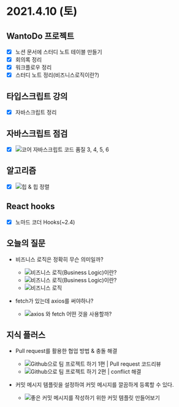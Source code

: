 # 2021.4.10 (토)

## WantoDo 프로젝트
- [x] 노션 문서에 스터디 노트 테이블 만들기
- [x] 회의록 정리
- [x] 워크플로우 정리
- [x] 스터디 노트 정리(비즈니스로직이란?)

## 타입스크립트 강의
- [x] 자바스크립트 정리

## 자바스크립트 점검
- [x] ![코어 자바스크립트 코드 품질](https://ko.javascript.info/code-quality) 3, 4, 5, 6

## 알고리즘
- [x] ![힙 & 힙 정렬](https://www.zerocho.com/category/Algorithm/post/582de223d4416a001860e763)

## React hooks
- [x] 노마드 코더 Hooks(~2.4)

## 오늘의 질문
- 비즈니스 로직은 정확히 무슨 의미일까?
  - ![비즈니스 로직(Business Logic)이란?](https://mommoo.tistory.com/67)
  - ![비즈니스 로직(Business Logic)이란?](https://m.blog.naver.com/anjdieheocp/20117559228)
  - ![비즈니스 로직](https://ko.wikipedia.org/wiki/%EB%B9%84%EC%A6%88%EB%8B%88%EC%8A%A4_%EB%A1%9C%EC%A7%81)

- fetch가 있는데 axios를 써야하나?
  - ![axios 와 fetch 어떤 것을 사용할까?](https://hoorooroob.tistory.com/entry/React-React-Naive-TIPS-axios-%EC%99%80-fetch-%EC%96%B4%EB%96%A4-%EA%B2%83%EC%9D%84-%EC%82%AC%EC%9A%A9%ED%95%A0%EA%B9%8C)

## 지식 플러스

- Pull request를 활용한 협업 방법 & 충돌 해결
  - ![Github으로 팀 프로젝트 하기 1편 | Pull request 코드리뷰](https://www.youtube.com/watch?v=9FZaYz0s8s4)
  - ![Github으로 팀 프로젝트 하기 2편 | conflict 해결](https://www.youtube.com/watch?v=FmLzvXyFKIE)

- 커밋 메시지 템플릿을 설정하여 커밋 메시지를 깔끔하게 등록할 수 있다.
  - ![좋은 커밋 메시지를 작성하기 위한 커밋 템플릿 만들어보기](https://junwoo45.github.io/2020-02-06-commit_template/)
